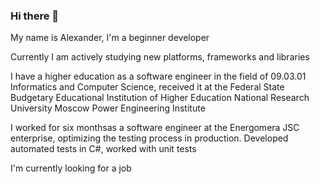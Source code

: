 ### Hi there 👋

My name is Alexander, I'm a beginner developer

Currently I am actively studying new platforms, frameworks and libraries

I have a higher education as a software engineer in the field of 09.03.01 Informatics and Computer Science, received it at the Federal State Budgetary Educational Institution of Higher Education National Research University Moscow Power Engineering Institute

I worked for six monthsas a software engineer at the Energomera JSC enterprise, optimizing the testing process in production. Developed automated tests in C#, worked with unit tests

I'm currently looking for a job
